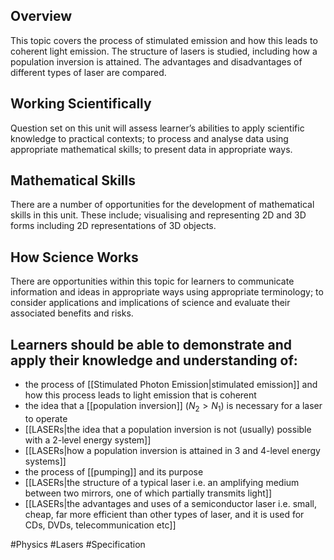 ## Overview
This topic covers the process of stimulated emission and how this leads to coherent light emission. The structure of lasers is studied, including how a population inversion is attained. The advantages and disadvantages of different types of laser are compared.
## Working Scientifically
Question set on this unit will assess learner’s abilities to apply scientific knowledge to practical contexts; to process and analyse data using appropriate mathematical skills; to present data in appropriate ways.
## Mathematical Skills
There are a number of opportunities for the development of mathematical skills in this unit. These include; visualising and representing 2D and 3D forms including 2D representations of 3D objects.
## How Science Works
There are opportunities within this topic for learners to communicate information and ideas in appropriate ways using appropriate terminology; to consider applications and implications of science and evaluate their associated benefits and risks. 
## Learners should be able to demonstrate and apply their knowledge and understanding of:
- the process of [[Stimulated Photon Emission|stimulated emission]] and how this process leads to light emission that is coherent
- the idea that a [[population inversion]] ($N_{2}>N_{1}$) is necessary for a laser to operate
- [[LASERs|the idea that a population inversion is not (usually) possible with a 2-level energy system]]
- [[LASERs|how a population inversion is attained in 3 and 4-level energy systems]]
- the process of [[pumping]] and its purpose
- [[LASERs|the structure of a typical laser i.e. an amplifying medium between two mirrors, one of which partially transmits light]]
- [[LASERs|the advantages and uses of a semiconductor laser i.e. small, cheap, far more efficient than other types of laser, and it is used for CDs, DVDs, telecommunication etc]]

#Physics #Lasers #Specification